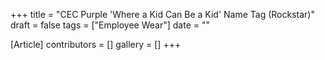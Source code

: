 +++
title = "CEC Purple 'Where a Kid Can Be a Kid' Name Tag (Rockstar)"
draft = false
tags = ["Employee Wear"]
date = ""

[Article]
contributors = []
gallery = []
+++